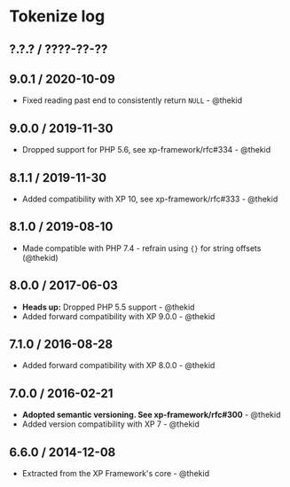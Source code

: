 Tokenize log
============

## ?.?.? / ????-??-??

## 9.0.1 / 2020-10-09

* Fixed reading past end to consistently return `NULL` - @thekid

## 9.0.0 / 2019-11-30

* Dropped support for PHP 5.6, see xp-framework/rfc#334 - @thekid

## 8.1.1 / 2019-11-30

* Added compatibility with XP 10, see xp-framework/rfc#333 - @thekid

## 8.1.0 / 2019-08-10

* Made compatible with PHP 7.4 - refrain using `{}` for string offsets
  (@thekid)

## 8.0.0 / 2017-06-03

* **Heads up:** Dropped PHP 5.5 support - @thekid
* Added forward compatibility with XP 9.0.0 - @thekid

## 7.1.0 / 2016-08-28

* Added forward compatibility with XP 8.0.0 - @thekid

## 7.0.0 / 2016-02-21

* **Adopted semantic versioning. See xp-framework/rfc#300** - @thekid 
* Added version compatibility with XP 7 - @thekid

## 6.6.0 / 2014-12-08

* Extracted from the XP Framework's core - @thekid